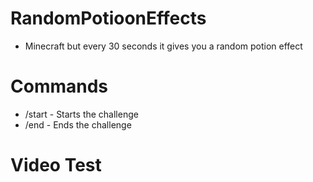 # RandomPotioonEffects
- Minecraft but every 30 seconds it gives you a random potion effect

# Commands
- /start - Starts the challenge
- /end - Ends the challenge

# Video Test
